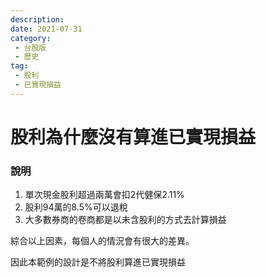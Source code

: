 ```yaml
---
description:
date: 2021-07-31
category:
 - 台股版
 - 歷史
tag:
 - 股利
 - 已實現損益
---
```


# 股利為什麼沒有算進已實現損益

### 說明
  1. 單次現金股利超過兩萬會扣2代健保2.11%
  2. 股利94萬的8.5%可以退稅
  3. 大多數券商的卷商都是以未含股利的方式去計算損益

  綜合以上因素，每個人的情況會有很大的差異。

  因此本範例的設計是不將股利算進已實現損益